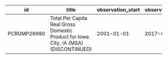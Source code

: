 | id          | title                                                                               | observation_start   | observation_end   |
|-------------|-------------------------------------------------------------------------------------|---------------------|-------------------|
| PCRGMP26980 | Total Per Capita Real Gross Domestic Product for Iowa City, IA (MSA) (DISCONTINUED) | 2001-01-01          | 2017-01-01        |
